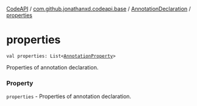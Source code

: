 [CodeAPI](../../index.md) / [com.github.jonathanxd.codeapi.base](../index.md) / [AnnotationDeclaration](index.md) / [properties](.)

# properties

`val properties: List<`[`AnnotationProperty`](../-annotation-property/index.md)`>`

Properties of annotation declaration.

### Property

`properties` - Properties of annotation declaration.